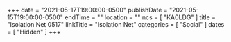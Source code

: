 +++
date = "2021-05-17T19:00:00-0500"
publishDate = "2021-05-15T19:00:00-0500"
endTime = ""
location = ""
ncs = [ "KA0LDG" ]
title = "Isolation Net 0517"
linkTitle = "Isolation Net"
categories = [ "Social" ]
dates = [ "Hidden" ]
+++
